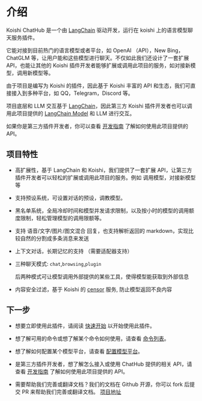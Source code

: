 # 介绍

Koishi ChatHub 是一个由 [LangChain](https://github.com/hwchase17/langchainjs) 驱动开发，运行在 koishi 上的语言模型聊天服务插件。

它能对接到目前热门的语言模型或者平台，如 OpenAI （API），New Bing，ChatGLM 等，让用户能和这些模型进行聊天。不仅如此我们还设计了一套扩展 API，也能让其他的 Koishi 插件开发者能够扩展或调用此项目的服务，如对接新模型，调用新模型等。

由于项目是编写为 Koishi 的插件，因此基于 Koishi 丰富的 API 和生态，我们可直接接入到多种平台，如 QQ，Telegram，Discord 等。

项目底层和 LLM 交互基于 [LangChain](https://github.com/hwchase17/langchainjs)，因此第三方 Koishi 插件开发者也可以调用此项目提供的 [LangChain Model](https://js.langchain.com/docs/modules/models/chat/) 和 LLM 进行交互。

如果你是第三方插件开发者，你可以查看 [开发指南](/development/introduction) 了解如何使用此项目提供的 API。

## 项目特性

- 高扩展性，基于 LangChain 和 Koishi，我们提供了一套扩展 API，让第三方插件开发者可以轻松的扩展或调用此项目的服务。例如 调用模型，对接新模型等
- 支持预设系统，可设置对话的预设，调教模型。
- 黑名单系统，全局冷却时间和模型并发请求限制，以及按小时的模型的调用额度限制，轻松管理模型的调用限额等。
- 支持 语音/文字/图片/图文混合 回复，也支持解析返回的 markdown，实现比较自然的分割成多条消息来发送
- 上下文对话，长期记忆的支持 （需要适配器支持）
- 三种聊天模式: `chat`,`browsing`,`plugin`

    后两种模式可让模型调用外部提供的某些工具，使得模型能获取到外部信息

- 内容安全过滤，基于 Koishi 的 [censor](https://censor.koishi.chat/) 服务, 防止模型返回不良内容

## 下一步

- 想要立即使用此插件，请阅读 [快速开始](/guide/getting-started) 以开始使用此插件。

- 想了解可用的命令或想了解某个命令如何使用，请查看 [命令列表](/guide/useful-commands)。

- 想了解如何配置某个模型平台，请查看 [配置模型平台](/guide/configure-model-platform)。

- 是第三方插件开发者，想了解怎么接入或使用 ChatHub 提供的相关 API，请查看 [开发指南](/development/introduction) 了解如何使用此项目提供的 API。

- 需要帮助我们完善或翻译文档？我们的文档在 Github 开源，你可以 fork 后提交 PR 来帮助我们完善或翻译文档。
[项目地址](https://github.com/dingyi222666/koishi-chathub-doc)
